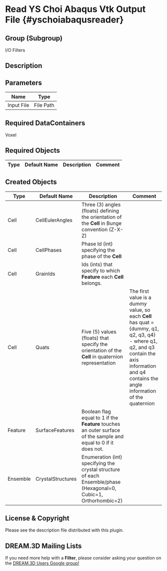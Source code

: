 Read YS Choi Abaqus Vtk Output File {#yschoiabaqusreader}
======
## Group (Subgroup) ##
I/O Filters

## Description ##

## Parameters ##

| Name | Type |
|------|------|
| Input File | File Path |

## Required DataContainers ##
Voxel

## Required Objects ##

| Type | Default Name | Description | Comment |
|------|--------------|-------------|---------|

## Created Objects ##

| Type | Default Name | Description | Comment |
|------|--------------|-------------|---------|
| Cell | CellEulerAngles | Three (3) angles (floats) defining the orientation of the **Cell** in Bunge convention (Z-X-Z) |  |
| Cell | CellPhases | Phase Id (int) specifying the phase of the **Cell** |  |
| Cell | GrainIds | Ids (ints) that specify to which **Feature** each **Cell** belongs. |  |
| Cell | Quats | Five (5) values (floats) that specify the orientation of the **Cell** in quaternion representation | The first value is a dummy value, so each **Cell** has quat = {dummy, q1, q2, q3, q4} - where q1, q2, and q3 contain the axis information and q4 contains the angle information of the quaternion |
| Feature | SurfaceFeatures | Boolean flag equal to 1 if the **Feature** touches an outer surface of the sample and equal to 0 if it does not. |  |
| Ensemble | CrystalStructures | Enumeration (int) specifying the crystal structure of each Ensemble/phase (Hexagonal=0, Cubic=1, Orthorhombic=2) |  |


## License & Copyright ##

Please see the description file distributed with this plugin.

## DREAM.3D Mailing Lists ##

If you need more help with a **Filter**, please consider asking your question on the [DREAM.3D Users Google group!](https://groups.google.com/forum/?hl=en#!forum/dream3d-users)


